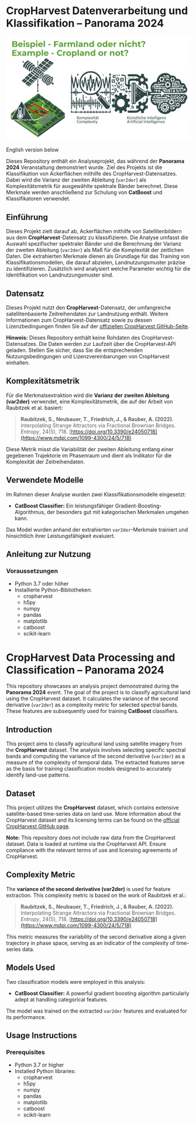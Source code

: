 # CropHarvest Datenverarbeitung und Klassifikation – Panorama 2024


![Projektübersicht](img.png)


English version below

Dieses Repository enthält ein Analyseprojekt, das während der **Panorama 2024** Veranstaltung demonstriert wurde. Ziel des Projekts ist die Klassifikation von Ackerflächen mithilfe des CropHarvest-Datensatzes. Dabei wird die Varianz der zweiten Ableitung (`var2der`) als Komplexitätsmetrik für ausgewählte spektrale Bänder berechnet. Diese Merkmale werden anschließend zur Schulung von **CatBoost** und Klassifikatoren verwendet.

## Einführung

Dieses Projekt zielt darauf ab, Ackerflächen mithilfe von Satellitenbildern aus dem **CropHarvest**-Datensatz zu klassifizieren. Die Analyse umfasst die Auswahl spezifischer spektraler Bänder und die Berechnung der Varianz der zweiten Ableitung (`var2der`) als Maß für die Komplexität der zeitlichen Daten. Die extrahierten Merkmale dienen als Grundlage für das Training von Klassifikationsmodellen, die darauf abzielen, Landnutzungsmuster präzise zu identifizieren. Zusätzlich wird analysiert welche Parameter wichtig für die Identifikation von Landnutzungsmuster sind.

## Datensatz

Dieses Projekt nutzt den **CropHarvest**-Datensatz, der umfangreiche satellitenbasierte Zeitreihendaten zur Landnutzung enthält. Weitere Informationen zum CropHarvest-Datensatz sowie zu dessen Lizenzbedingungen finden Sie auf der [offiziellen CropHarvest GitHub-Seite](https://github.com/cropharvest).

**Hinweis:** Dieses Repository enthält keine Rohdaten des CropHarvest-Datensatzes. Die Daten werden zur Laufzeit über die CropHarvest-API geladen. Stellen Sie sicher, dass Sie die entsprechenden Nutzungsbedingungen und Lizenzvereinbarungen von CropHarvest einhalten.

## Komplexitätsmetrik

Für die Merkmalsextraktion wird die **Varianz der zweiten Ableitung (var2der)** verwendet, eine Komplexitätsmetrik, die auf der Arbeit von Raubitzek et al. basiert:

> **Raubitzek, S., Neubauer, T., Friedrich, J., & Rauber, A. (2022).** Interpolating Strange Attractors via Fractional Brownian Bridges. *Entropy*, 24(5), 718. [https://doi.org/10.3390/e24050718](https://www.mdpi.com/1099-4300/24/5/718)

Diese Metrik misst die Variabilität der zweiten Ableitung entlang einer gegebenen Trajektorie im Phasenraum und dient als Indikator für die Komplexität der Zeitreihendaten.

## Verwendete Modelle

Im Rahmen dieser Analyse wurden zwei Klassifikationsmodelle eingesetzt:

- **CatBoost Classifier:** Ein leistungsfähiger Gradient-Boosting-Algorithmus, der besonders gut mit kategorischen Merkmalen umgehen kann.

Das Model wurden anhand der extrahierten `var2der`-Merkmale trainiert und hinsichtlich ihrer Leistungsfähigkeit evaluiert.

## Anleitung zur Nutzung

### Voraussetzungen

- Python 3.7 oder höher
- Installierte Python-Bibliotheken:
  - cropharvest
  - h5py
  - numpy
  - pandas
  - matplotlib
  - catboost
  - scikit-learn
 





# CropHarvest Data Processing and Classification – Panorama 2024

This repository showcases an analysis project demonstrated during the **Panorama 2024** event. The goal of the project is to classify agricultural land using the CropHarvest dataset. It calculates the variance of the second derivative (`var2der`) as a complexity metric for selected spectral bands. These features are subsequently used for training **CatBoost** classifiers.

## Introduction

This project aims to classify agricultural land using satellite imagery from the **CropHarvest** dataset. The analysis involves selecting specific spectral bands and computing the variance of the second derivative (`var2der`) as a measure of the complexity of temporal data. The extracted features serve as the basis for training classification models designed to accurately identify land-use patterns.

## Dataset

This project utilizes the **CropHarvest** dataset, which contains extensive satellite-based time-series data on land use. More information about the CropHarvest dataset and its licensing terms can be found on the [official CropHarvest GitHub page](https://github.com/cropharvest).

**Note:** This repository does not include raw data from the CropHarvest dataset. Data is loaded at runtime via the CropHarvest API. Ensure compliance with the relevant terms of use and licensing agreements of CropHarvest.

## Complexity Metric

The **variance of the second derivative (var2der)** is used for feature extraction. This complexity metric is based on the work of Raubitzek et al.:

> **Raubitzek, S., Neubauer, T., Friedrich, J., & Rauber, A. (2022).** Interpolating Strange Attractors via Fractional Brownian Bridges. *Entropy*, 24(5), 718. [https://doi.org/10.3390/e24050718](https://www.mdpi.com/1099-4300/24/5/718)

This metric measures the variability of the second derivative along a given trajectory in phase space, serving as an indicator of the complexity of time-series data.

## Models Used

Two classification models were employed in this analysis:

- **CatBoost Classifier:** A powerful gradient boosting algorithm particularly adept at handling categorical features.

The model was trained on the extracted `var2der` features and evaluated for its performance.

## Usage Instructions

### Prerequisites

- Python 3.7 or higher
- Installed Python libraries:
  - cropharvest
  - h5py
  - numpy
  - pandas
  - matplotlib
  - catboost
  - scikit-learn


